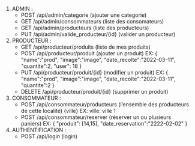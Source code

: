 1. ADMIN :
    - POST      /api/admin/categorie                (ajouter une categorie)
    - GET       /api/admin/consommateurs            (liste des consomateurs)
    - GET       /api/admin/producteurs              (liste des producteurs)
    - PUT       /api/admin/valide_producteur/{id}   (valider un producteur)
2. PRODUCTEUR :
    - GET       /api/producteur/produits            (liste de mes produits)
    - POST      /api/producteur/produit             (ajouter un produit)
                EX:
                {
                    "name":"prod",
                    "image":"image",
                    "date_recolte":"2022-03-11",
                    "quantite":2,
                    "user": 18
                }
    - PUT       /api/producteur/produit/{id}        (modifier un produit)
                EX: 
                {
                    "name":"prod",
                    "image":"image",
                    "date_recolte":"2022-03-11",
                    "quantite":2
                }
    - DELETE    /api/producteur/produit/{id}        (supprimer un produit)
3. CONSOMMATEUR :
    - POST      /api/consommateur/producteurs       (l’ensemble des producteurs de cette localité)      {ville}
                EX: ville: ville 1
    - POST      /api/consommateur/reserver          (réserver un ou plusieurs paniers)
                EX:
                {
                    "produit": [14,15],
                    "date_reservation":"2222-02-02"
                }           
4. AUTHENTIFICATION :
    - POST      /api/login                          (login)